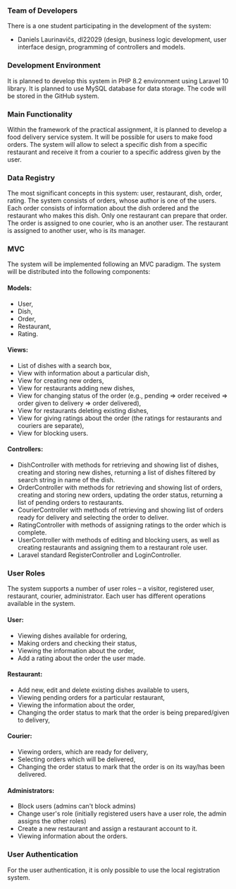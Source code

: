 ### Team of Developers
There is a one student participating in the development of the system:
-	Daniels Laurinavičs, dl22029 (design, business logic development, user interface design, programming of controllers and models.
### Development Environment
It is planned to develop this system in PHP 8.2 environment using Laravel 10 library. It is planned to use MySQL database for data storage. The code will be stored in the GitHub system.
### Main Functionality
Within the framework of the practical assignment, it is planned to develop a food delivery service system.
It will be possible for users to make food orders. The system will allow to select a specific dish from a specific restaurant and receive it from a courier to a specific address given by the user.
### Data Registry
The most significant concepts in this system: user, restaurant, dish, order, rating.
The system consists of orders, whose author is one of the users. Each order consists of information about the dish ordered and the restaurant who makes this dish. Only one restaurant can prepare that order.
The order is assigned to one courier, who is an another user. The restaurant is assigned to another user, who is its manager.
  
### MVC
The system will be implemented following an MVC paradigm. The system will be distributed into the following components:
#### Models:
-	User,
-	Dish,
-	Order,
-	Restaurant,
-	Rating.
#### Views:
-	List of dishes with a search box,
-	View with information about a particular dish,
-	View for creating new orders,
-	View for restaurants adding new dishes,
-	View for changing status of the order (e.g., pending => order received => order given to delivery => order delivered),
-	View for restaurants deleting existing dishes,
-	View for giving ratings about the order (the ratings for restaurants and couriers are separate),
-	View for blocking users.
#### Controllers:
-	DishController with methods for retrieving and showing list of dishes, creating and storing new dishes, returning a list of dishes filtered by search string in name of the dish.
-	OrderController with methods for retrieving and showing list of orders, creating and storing new orders, updating the order status, returning a list of pending orders to restaurants.
-	CourierController with methods of retrieving and showing list of orders ready for delivery and selecting the order to deliver.
-	RatingController with methods of assigning ratings to the order which is complete.
-	UserController with methods of editing and blocking users, as well as creating restaurants and assigning them to a restaurant role user.
-	Laravel standard RegisterController and LoginController.
### User Roles
The system supports a number of user roles – a visitor, registered user, restaurant, courier, administrator. Each user has different operations available in the system.
#### User:
-	Viewing dishes available for ordering,
-	Making orders and checking their status,
-	Viewing the information about the order,
-	Add a rating about the order the user made.
#### Restaurant:
-	Add new, edit and delete existing dishes available to users,
-	Viewing pending orders for a particular restaurant,
-	Viewing the information about the order,
-	Changing the order status to mark that the order is being prepared/given to delivery,
#### Courier:
-	Viewing orders, which are ready for delivery,
-	Selecting orders which will be delivered,
-	Changing the order status to mark that the order is on its way/has been delivered.
#### Administrators:
-	Block users (admins can't block admins)
-	Change user's role (initially registered users have a user role, the admin assigns the other roles)
-	Create a new restaurant and assign a restaurant account to it.
-	Viewing information about the orders.
### User Authentication
For the user authentication, it is only possible to use the local registration system.
